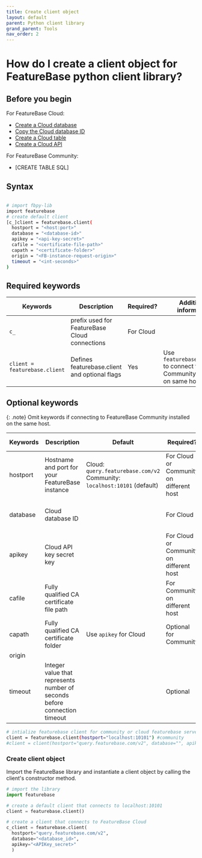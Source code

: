 ```yaml
---
title: Create client object
layout: default
parent: Python client library
grand_parent: Tools
nav_order: 2
---
```


# How do I create a client object for FeatureBase python client library?

## Before you begin

For FeatureBase Cloud:
* [Create a Cloud database](/docs/cloud/cloud-databases/cloud-db-manage)
* [Copy the Cloud database ID](/docs/cloud/cloud-databases/cloud-db-details)
* [Create a Cloud table](/docs/cloud/cloud-tables/cloud-table-create)
* [Create a Cloud API](/docs/cloud/cloud-authentication/cloud-auth-create-key)

For FeatureBase Community:
* [CREATE TABLE SQL]

## Syntax

```sh

# import fbpy-lib
import featurebase
# create default client
[c_]client = featurebase.client(
  hostport = "<host:port>"
  database = "<database-id>"
  apikey = "<api-key-secret>"
  cafile = "<certificate-file-path>"
  capath = "<certificate-folder>"
  origin = "<FB-instance-request-origin>"
  timeout = "<int-seconds>"
)
```

## Required keywords

| Keywords | Description | Required? | Additional information |
|---|---|---|---|
| `c_` | prefix used for FeatureBase Cloud connections | For Cloud |  |
| `client = featurebase.client` | Defines featurebase.client and optional flags | Yes | Use `featurebase.client()` to connect to Community instance on same host  |

## Optional keywords

{: .note}
Omit keywords if connecting to FeatureBase Community installed on the same host.

| Keywords | Description | Default | Required? | Additional information |
|---|---|---|---|---|
| hostport | Hostname and port for your FeatureBase instance | Cloud: `query.featurebase.com/v2`<br/>Community: `localhost:10101` (default) | For Cloud or Community on different host |  |
| database | Cloud database ID |   | For Cloud | [Cloud ID database details page](/docs/cloud/cloud-databases/cloud-db-details) |
| apikey | Cloud API key secret key |  | For Cloud or Community on different host | Use `cafile` or `capath` for Community on different host |
| cafile | Fully qualified CA certificate file path |   | For Community on different host | Use `apikey` for Cloud |
| capath | Fully qualified CA certificate folder | Use `apikey` for Cloud | Optional for Community |  |
| origin |  |
| timeout | Integer value that represents number of seconds before connection timeout |  | Optional |  |




```sh
# intialize featurebase client for community or cloud featurebase server
client = featurebase.client(hostport="localhost:10101") #community
#client = client(hostport="query.featurebase.com/v2", database="", apikey="") #cloud
```


### Create client object

Import the FeatureBase library and instantiate a client object by calling the client's constructor method.

```python
# import the library
import featurebase

# create a default client that connects to localhost:10101
client = featurebase.client()

# create a client that connects to FeatureBase Cloud
c_client = featurebase.client(
  hostport="query.featurebase.com/v2",
  database="<database_id>",
  apikey="<APIKey_secret>"
  )
```
